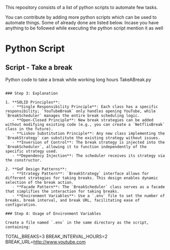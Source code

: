 This repository consists of a list of python scripts to automate few tasks.

You can contribute by adding more python scripts which can be used to automate things. Some of already done are listed below.
Incase you have anything to be followed while executing the python script mention it as well


# Python Script

## Script  - Take a break

Python code to take a break while working long hours
TakeABreak.py


<!-- Updated README links and corrected typos -->
<!-- Updated README links and corrected typos -->

```

### Step 3: Explanation

1. **SOLID Principles**:
   - **Single Responsibility Principle**: Each class has a specific responsibility; `YouTubeBreak` only handles opening YouTube, while `BreakScheduler` manages the entire break scheduling logic.
   - **Open-Closed Principle**: New break strategies can be added without modifying existing code (e.g., you can create a `NetflixBreak` class in the future).
   - **Liskov Substitution Principle**: Any new class implementing the `BreakStrategy` can substitute the existing strategy without issues.
   - **Inversion of Control**: The break strategy is injected into the `BreakScheduler`, allowing it to function independently of the specific strategy used.
   - **Dependency Injection**: The scheduler receives its strategy via the constructor.

2. **GoF Design Patterns**:
   - **Strategy Pattern**: `BreakStrategy` interface allows for different strategies for taking breaks. This design enables dynamic selection of the break action.
   - **Facade Pattern**: The `BreakScheduler` class serves as a facade that simplifies the interaction for taking breaks.
   - **Environment Variables**: Use a `.env` file to set the number of breaks, break interval, and break URL, facilitating ease of configuration.

### Step 4: Usage of Environment Variables

Create a file named `.env` in the same directory as the script, containing:

```
TOTAL_BREAKS=3
BREAK_INTERVAL_HOURS=2
BREAK_URL=http://www.youtube.com
```
